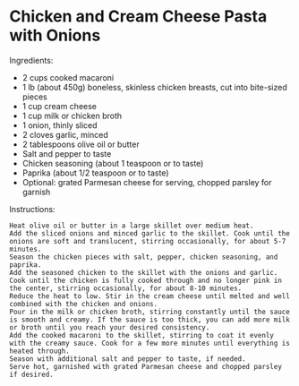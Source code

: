 # Chicken and Cream Cheese Pasta with Onions

Ingredients:

*    2 cups cooked macaroni
*    1 lb (about 450g) boneless, skinless chicken breasts, cut into bite-sized pieces
*    1 cup cream cheese
*    1 cup milk or chicken broth
*    1 onion, thinly sliced
*    2 cloves garlic, minced
*    2 tablespoons olive oil or butter
*    Salt and pepper to taste
*    Chicken seasoning (about 1 teaspoon or to taste)
*    Paprika (about 1/2 teaspoon or to taste)
*    Optional: grated Parmesan cheese for serving, chopped parsley for garnish

Instructions:

    Heat olive oil or butter in a large skillet over medium heat.
    Add the sliced onions and minced garlic to the skillet. Cook until the onions are soft and translucent, stirring occasionally, for about 5-7 minutes.
    Season the chicken pieces with salt, pepper, chicken seasoning, and paprika.
    Add the seasoned chicken to the skillet with the onions and garlic. Cook until the chicken is fully cooked through and no longer pink in the center, stirring occasionally, for about 8-10 minutes.
    Reduce the heat to low. Stir in the cream cheese until melted and well combined with the chicken and onions.
    Pour in the milk or chicken broth, stirring constantly until the sauce is smooth and creamy. If the sauce is too thick, you can add more milk or broth until you reach your desired consistency.
    Add the cooked macaroni to the skillet, stirring to coat it evenly with the creamy sauce. Cook for a few more minutes until everything is heated through.
    Season with additional salt and pepper to taste, if needed.
    Serve hot, garnished with grated Parmesan cheese and chopped parsley if desired.
